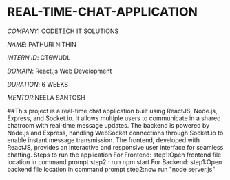 # REAL-TIME-CHAT-APPLICATION

*COMPANY*: CODETECH IT SOLUTIONS

*NAME*: PATHURI NITHIN

*INTERN ID*: CT6WUDL

*DOMAIN*: React.js Web Development

*DURATION*: 6 WEEKS

*MENTOR*:NEELA SANTOSH

##This project is a real-time chat application built using ReactJS, Node.js, Express, and Socket.io. It allows multiple users to communicate in a shared chatroom with real-time message updates. The backend is powered by Node.js and Express, handling WebSocket connections through Socket.io to enable instant message transmission. The frontend, developed with ReactJS, provides an interactive and responsive user interface for seamless chatting.
Steps to run the application
For Frontend:
step1:Open frontend file location in command prompt
step2 : run npm start
For Backend:
step1:Open backend file location in command prompt
step2:now run "node server.js"

